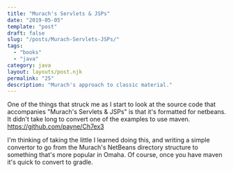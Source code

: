 ```yaml
---
title: "Murach's Servlets & JSPs"
date: "2019-05-05"
template: "post"
draft: false
slug: "/posts/Murach-Servlets-JSPs/"
tags:
  - "books"
  - "java"
category: java 
layout: layouts/post.njk
permalink: "25"
description: "Murach's approach to classic material."
---
```


One of the things that struck me as I start to look at the source code that accompanies "Murach's Servlets & JSPs" is that it's formatted for netbeans.  It didn't take long to convert one of the examples to use maven.  https://github.com/payne/Ch7ex3   

I'm thinking of taking the little I learned doing this, and writing a simple convertor to go from the Murach's NetBeans directory structure to something that's more popular in Omaha.  Of course, once you have maven it's quick to convert to gradle.


